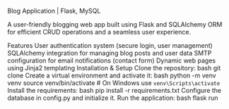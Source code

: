 Blog Application | Flask, MySQL

A user-friendly blogging web app built using Flask and SQLAlchemy ORM for efficient CRUD operations and a seamless user experience.

Features
User authentication system (secure login, user management)
SQLAlchemy integration for managing blog posts and user data
SMTP configuration for email notifications (contact form)
Dynamic web pages using Jinja2 templating
Installation & Setup
Clone the repository:
bash git clone <repository-url>
Create a virtual environment and activate it:
bash python -m venv venv source venv/bin/activate # On Windows use `venv\Scripts\activate`
Install the requirements:
bash pip install -r requirements.txt
Configure the database in config.py and initialize it.
Run the application:
bash flask run

